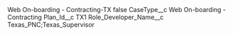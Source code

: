 <?xml version="1.0" encoding="UTF-8"?>
<CustomMetadata xmlns="http://soap.sforce.com/2006/04/metadata" xmlns:xsi="http://www.w3.org/2001/XMLSchema-instance" xmlns:xsd="http://www.w3.org/2001/XMLSchema">
    <label>Web On-boarding - Contracting-TX</label>
    <protected>false</protected>
    <values>
        <field>CaseType__c</field>
        <value xsi:type="xsd:string">Web On-boarding - Contracting</value>
    </values>
    <values>
        <field>Plan_Id__c</field>
        <value xsi:type="xsd:string">TX1</value>
    </values>
    <values>
        <field>Role_Developer_Name__c</field>
        <value xsi:type="xsd:string">Texas_PNC;Texas_Supervisor</value>
    </values>
</CustomMetadata>
